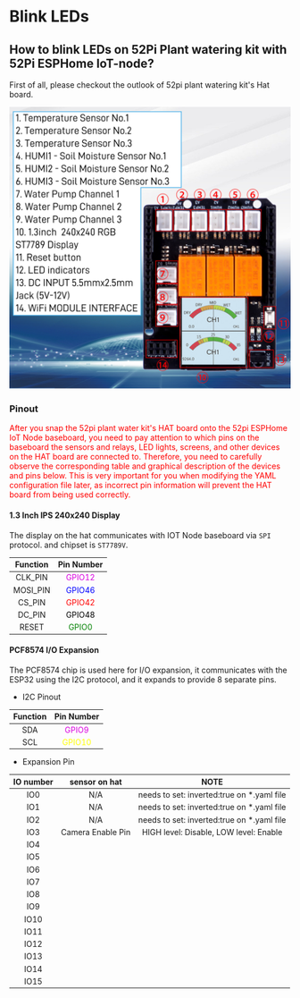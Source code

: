 # Blink LEDs

## How to blink LEDs on 52Pi Plant watering kit with 52Pi ESPHome IoT-node?

First of all, please checkout the outlook of 52pi plant watering kit's Hat
board.

![hatboard](./imgs/KZ-0069-1.jpg) 

### Pinout
<font color=red> 
After you snap the 52pi plant water kit's HAT board onto the 52pi ESPHome IoT Node baseboard, you need to pay attention to which pins on the baseboard the sensors and relays, LED lights, screens, and other devices on the HAT board are connected to. Therefore, you need to carefully observe the corresponding table and graphical description of the devices and pins below. This is very important for you when modifying the YAML configuration file later, as incorrect pin information will prevent the HAT board from being used correctly.
</font><br>

#### 1.3 Inch IPS 240x240 Display 
The display on the hat communicates with IOT Node baseboard via `SPI` protocol.
and chipset is `ST7789V`. 

|Function | Pin Number | 
|:---:|:---:|
|CLK_PIN | <font color="dark green">GPIO12</font> |
|MOSI_PIN | <font color=Blue>GPIO46</font> |
|CS_PIN| <font color=Red>GPIO42</font> |
|DC_PIN | <font color=black>GPIO48</font> |
|RESET | <font color=green>GPIO0</font> |

#### PCF8574 I/O Expansion 
The PCF8574 chip is used here for I/O expansion, it communicates with the ESP32 using the I2C protocol, and it expands to provide 8 separate pins.

* I2C Pinout 

|Function | Pin Number | 
|:---:|:---:|
|SDA| <font color="dark green">GPIO9</font> |
|SCL| <font color="yellow">GPIO10</font> |

* Expansion Pin 

|IO number | sensor on hat | NOTE |
|:---:|:---:|:---:|
| IO0 | N/A | needs to set: inverted:true on *.yaml file |  
| IO1 | N/A | needs to set: inverted:true on *.yaml file |  
| IO2 | N/A | needs to set: inverted:true on *.yaml file |  
| IO3 | Camera Enable Pin| HIGH level: Disable, LOW level: Enable|  
| IO4 |  | |  
| IO5 | | |  
| IO6 | | |  
| IO7 | | |  
| IO8 | | |  
| IO9 | | |  
| IO10 |||  
| IO11 |||  
| IO12 |||  
| IO13 |||  
| IO14 |||  
| IO15 |||  




